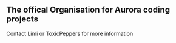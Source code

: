 
## The offical Organisation for Aurora coding projects 

Contact Limi or ToxicPeppers for more information
